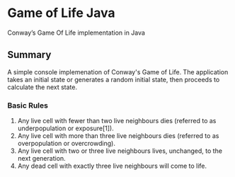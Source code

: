 # Game of Life Java
Conway’s Game Of Life implementation in Java

## Summary

A simple console implemenation of Conway's Game of Life. The application takes an initial state or generates a random initial state, then proceeds to calculate the next state.

### Basic Rules

1. Any live cell with fewer than two live neighbours dies (referred to as underpopulation or exposure[1]).
2. Any live cell with more than three live neighbours dies (referred to as overpopulation or overcrowding).
3. Any live cell with two or three live neighbours lives, unchanged, to the next generation.
4. Any dead cell with exactly three live neighbours will come to life.
